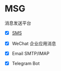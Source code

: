 # MSG

消息发送平台

- [x] [SMS](https://github.com/Akvicor/sms)
- [x] WeChat 企业应用消息
- [x] Email SMTP/IMAP
- [x] Telegram Bot

